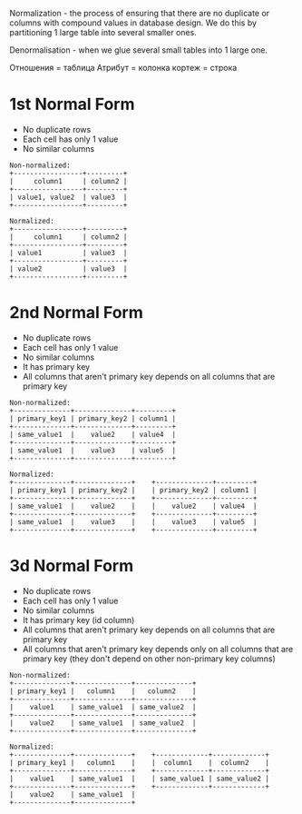Normalization - the process of ensuring that there are no duplicate or columns with compound values in database design. We do this by partitioning 1 large table into several smaller ones.

Denormalisation - when we glue several small tables into 1 large one.

Отношения = таблица
Атрибут = колонка
кортеж = строка

# 1st Normal Form

- No duplicate rows
- Each cell has only 1 value
- No similar columns

```
Non-normalized:
+-----------------+---------+
|     column1     | column2 |
+-----------------+---------+
| value1, value2  | value3  |
+-----------------+---------+

Normalized:
+-----------------+---------+
|     column1     | column2 |
+-----------------+---------+
| value1          | value3  |
+-----------------+---------+
| value2          | value3  |
+-----------------+---------+
```

# 2nd Normal Form

- No duplicate rows
- Each cell has only 1 value
- No similar columns
- It has primary key
- All columns that aren't primary key depends on all columns that are primary key

```
Non-normalized:
+--------------+--------------+---------+
| primary_key1 | primary_key2 | column1 |
+--------------+--------------+---------+
| same_value1  |    value2    | value4  |
+--------------+--------------+---------+
| same_value1  |    value3    | value5  |
+--------------+--------------+---------+

Normalized:
+--------------+--------------+    +--------------+---------+
| primary_key1 | primary_key2 |    | primary_key2 | column1 |
+--------------+--------------+    +--------------+---------+
| same_value1  |    value2    |    |    value2    | value4  |
+--------------+--------------+    +--------------+---------+
| same_value1  |    value3    |    |    value3    | value5  |
+--------------+--------------+    +--------------+---------+
```

# 3d Normal Form

- No duplicate rows
- Each cell has only 1 value
- No similar columns
- It has primary key (id column)
- All columns that aren't primary key depends on all columns that are primary key
- All columns that aren't primary key depends only on all columns that are primary key (they don't depend on other non-primary key columns)

```
Non-normalized:
+--------------+--------------+--------------+
| primary_key1 |   column1    |   column2    |
+--------------+--------------+--------------+
|    value1    | same_value1  | same_value2  |
+--------------+--------------+--------------+
|    value2    | same_value1  | same_value2  |
+--------------+--------------+--------------+

Normalized:
+--------------+--------------+    +-------------+-------------+
| primary_key1 |   column1    |    |  column1    |  column2    |
+--------------+--------------+    +-------------+-------------+
|    value1    | same_value1  |    | same_value1 | same_value2 |
+--------------+--------------+    +-------------+-------------+
|    value2    | same_value1  |
+--------------+--------------+
```